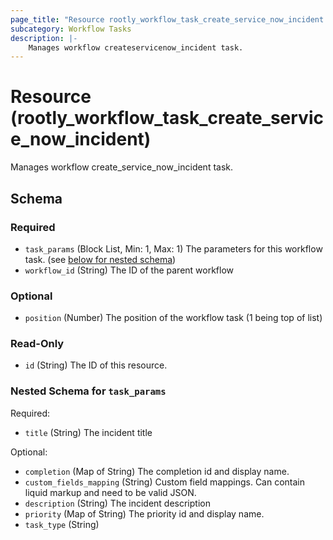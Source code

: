 ```yaml
---
page_title: "Resource rootly_workflow_task_create_service_now_incident - terraform-provider-rootly"
subcategory: Workflow Tasks
description: |-
    Manages workflow createservicenow_incident task.
---
```


# Resource (rootly_workflow_task_create_service_now_incident)

Manages workflow create_service_now_incident task.

<!-- schema generated by tfplugindocs -->
## Schema

### Required

- `task_params` (Block List, Min: 1, Max: 1) The parameters for this workflow task. (see [below for nested schema](#nestedblock--task_params))
- `workflow_id` (String) The ID of the parent workflow

### Optional

- `position` (Number) The position of the workflow task (1 being top of list)

### Read-Only

- `id` (String) The ID of this resource.

<a id="nestedblock--task_params"></a>
### Nested Schema for `task_params`

Required:

- `title` (String) The incident title

Optional:

- `completion` (Map of String) The completion id and display name.
- `custom_fields_mapping` (String) Custom field mappings. Can contain liquid markup and need to be valid JSON.
- `description` (String) The incident description
- `priority` (Map of String) The priority id and display name.
- `task_type` (String)
